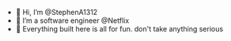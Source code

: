 - 👋 Hi, I’m @StephenA1312
- 👀 I’m a software engineer @Netflix
- 🌱 Everything built here is all for fun. don't take anything serious

<!---
StephenA1312/StephenA1312 is a ✨ special ✨ repository because its `README.md` (this file) appears on your GitHub profile.
You can click the Preview link to take a look at your changes.
--->
